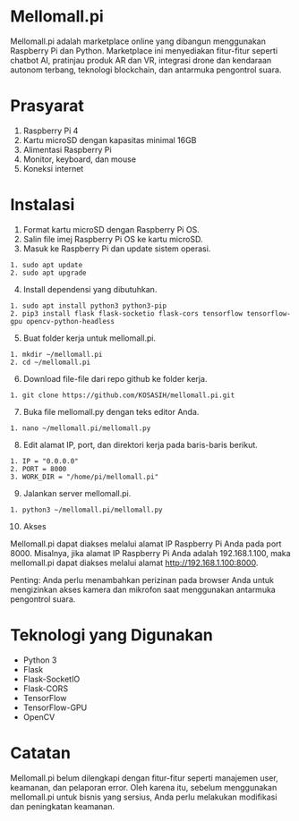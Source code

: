 # Mellomall.pi

Mellomall.pi adalah marketplace online yang dibangun menggunakan Raspberry Pi dan Python. Marketplace ini menyediakan fitur-fitur seperti chatbot AI, pratinjau produk AR dan VR, integrasi drone dan kendaraan autonom terbang, teknologi blockchain, dan antarmuka pengontrol suara.

# Prasyarat

1. Raspberry Pi 4
2. Kartu microSD dengan kapasitas minimal 16GB
3. Alimentasi Raspberry Pi
4. Monitor, keyboard, dan mouse
5. Koneksi internet

# Instalasi

1. Format kartu microSD dengan Raspberry Pi OS.
2. Salin file imej Raspberry Pi OS ke kartu microSD.
3. Masuk ke Raspberry Pi dan update sistem operasi.

```
1. sudo apt update
2. sudo apt upgrade
```

4. Install dependensi yang dibutuhkan.

```
1. sudo apt install python3 python3-pip
2. pip3 install flask flask-socketio flask-cors tensorflow tensorflow-gpu opencv-python-headless
```

5. Buat folder kerja untuk mellomall.pi.

```
1. mkdir ~/mellomall.pi
2. cd ~/mellomall.pi
```

6. Download file-file dari repo github ke folder kerja.

```
1. git clone https://github.com/KOSASIH/mellomall.pi.git
```

7. Buka file mellomall.py dengan teks editor Anda.

```
1. nano ~/mellomall.pi/mellomall.py
```

8. Edit alamat IP, port, dan direktori kerja pada baris-baris berikut.

```
1. IP = "0.0.0.0"
2. PORT = 8000
3. WORK_DIR = "/home/pi/mellomall.pi"
```

9. Jalankan server mellomall.pi.

```
1. python3 ~/mellomall.pi/mellomall.py
```

10. Akses

Mellomall.pi dapat diakses melalui alamat IP Raspberry Pi Anda pada port 8000. Misalnya, jika alamat IP Raspberry Pi Anda adalah 192.168.1.100, maka mellomall.pi dapat diakses melalui alamat http://192.168.1.100:8000.

Penting: Anda perlu menambahkan perizinan pada browser Anda untuk mengizinkan akses kamera dan mikrofon saat menggunakan antarmuka pengontrol suara.

# Teknologi yang Digunakan

- Python 3
- Flask
- Flask-SocketIO
- Flask-CORS
- TensorFlow
- TensorFlow-GPU
- OpenCV

# Catatan

Mellomall.pi belum dilengkapi dengan fitur-fitur seperti manajemen user, keamanan, dan pelaporan error. Oleh karena itu, sebelum menggunakan mellomall.pi untuk bisnis yang sersius, Anda perlu melakukan modifikasi dan peningkatan keamanan.
